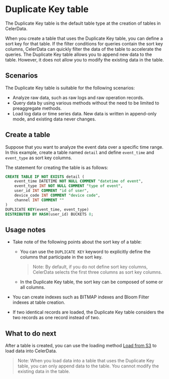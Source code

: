# Duplicate Key table

The Duplicate Key table is the default table type at the creation of tables in CelerData.

When you create a table that uses the Duplicate Key table, you can define a sort key for that table. If the filter conditions for queries contain the sort key columns, CelerData can quickly filter the data of the table to accelerate the queries. The Duplicate Key table allows you to append new data to the table. However, it does not allow you to modify the existing data in the table.

## Scenarios

The Duplicate Key table is suitable for the following scenarios:

- Analyze raw data, such as raw logs and raw operation records.
- Query data by using various methods without the need to be limited to preaggregate methods.
- Load log data or time series data. New data is written in append-only mode, and existing data never changes.

## Create a table

Suppose that you want to analyze the event data over a specific time range. In this example, create a table named `detail` and define `event_time` and `event_type` as sort key columns.

The statement for creating the table is as follows:

```SQL
CREATE TABLE IF NOT EXISTS detail (
    event_time DATETIME NOT NULL COMMENT "datetime of event",
    event_type INT NOT NULL COMMENT "type of event",
    user_id INT COMMENT "id of user",
    device_code INT COMMENT "device code",
    channel INT COMMENT ""
)
DUPLICATE KEY(event_time, event_type)
DISTRIBUTED BY HASH(user_id) BUCKETS 8;
```

## Usage notes

- Take note of the following points about the sort key of a table:
  - You can use the `DUPLICATE KEY` keyword to explicitly define the columns that participate in the sort key.

    > Note: By default, if you do not define sort key columns, CelerData selects the first three columns as sort key columns.

  - In the Duplicate Key table, the sort key can be composed of some or all columns.  

- You can create indexes such as BITMAP indexes and Bloom Filter indexes at table creation.

- If two identical records are loaded, the Duplicate Key table considers the two records as one record instead of two.

## What to do next

After a table is created, you can use the loading method [Load from S3](../../loading/loading_from_s3.md) to load data into CelerData.

> Note: When you load data into a table that uses the Duplicate Key table, you can only append data to the table. You cannot modify the existing data in the table.
